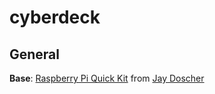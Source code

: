 # cyberdeck

## General
**Base**: [Raspberry Pi Quick Kit](https://www.doscher.com/the-raspberry-pi-quick-kit/) from [Jay Doscher](https://www.doscher.com)

